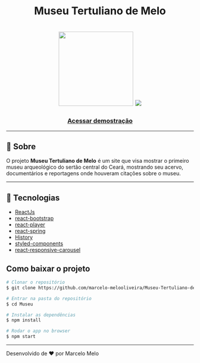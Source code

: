 <h1 align=center> <b>Museu Tertuliano de Melo</b></h1>
<h1 align=center>
<img src="https://ik.imagekit.io/marcelomelo92/logo-museu_WN76U0YQe.png" width="200>
</h1>

<h1 align="center">
<img src="src/assets/img1.gif">
</h1>

<h3 align="center">
<a href="https://museutertulianodemelo.netlify.app/">Acessar demostração</a></h1>

---
## 📖 Sobre
O projeto **Museu Tertuliano de Melo** é um site que visa mostrar o primeiro museu arqueológico do sertão central do Ceará, mostrando seu acervo, documentários e reportagens onde houveram citações sobre o museu.

---

## 🚀 Tecnologias
- [ReactJs](https://reactjs.org/)
- [react-bootstrap](https://react-bootstrap.github.io/)
- [react-player](https://github.com/CookPete/react-player)
- [react-spring](https://www.react-spring.io/)
- [History](https://github.com/ReactTraining/history)
- [styled-components](https://styled-components.com/)
- [react-responsive-carousel](https://github.com/leandrowd/react-responsive-carousel)
## Como baixar o projeto
```bash
# Clonar o repositório
$ git clone https://github.com/marcelo-melooliveira/Museu-Tertuliano-de-Melo---ReactJS Museu

# Entrar na pasta do repositório
$ cd Museu

# Instalar as dependências
$ npm install

# Rodar o app no browser
$ npm start

```

---
Desenvolvido de ❤ por Marcelo Melo
